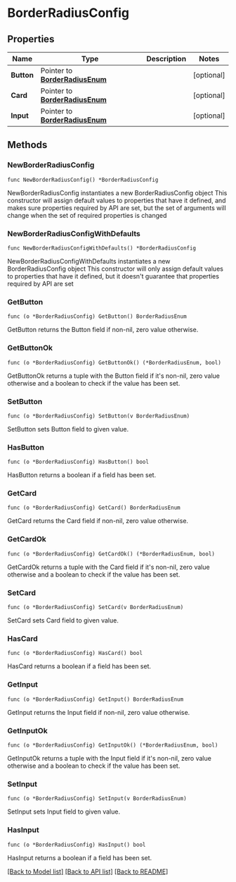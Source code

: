 # BorderRadiusConfig

## Properties

Name | Type | Description | Notes
------------ | ------------- | ------------- | -------------
**Button** | Pointer to [**BorderRadiusEnum**](BorderRadiusEnum.md) |  | [optional] 
**Card** | Pointer to [**BorderRadiusEnum**](BorderRadiusEnum.md) |  | [optional] 
**Input** | Pointer to [**BorderRadiusEnum**](BorderRadiusEnum.md) |  | [optional] 

## Methods

### NewBorderRadiusConfig

`func NewBorderRadiusConfig() *BorderRadiusConfig`

NewBorderRadiusConfig instantiates a new BorderRadiusConfig object
This constructor will assign default values to properties that have it defined,
and makes sure properties required by API are set, but the set of arguments
will change when the set of required properties is changed

### NewBorderRadiusConfigWithDefaults

`func NewBorderRadiusConfigWithDefaults() *BorderRadiusConfig`

NewBorderRadiusConfigWithDefaults instantiates a new BorderRadiusConfig object
This constructor will only assign default values to properties that have it defined,
but it doesn't guarantee that properties required by API are set

### GetButton

`func (o *BorderRadiusConfig) GetButton() BorderRadiusEnum`

GetButton returns the Button field if non-nil, zero value otherwise.

### GetButtonOk

`func (o *BorderRadiusConfig) GetButtonOk() (*BorderRadiusEnum, bool)`

GetButtonOk returns a tuple with the Button field if it's non-nil, zero value otherwise
and a boolean to check if the value has been set.

### SetButton

`func (o *BorderRadiusConfig) SetButton(v BorderRadiusEnum)`

SetButton sets Button field to given value.

### HasButton

`func (o *BorderRadiusConfig) HasButton() bool`

HasButton returns a boolean if a field has been set.

### GetCard

`func (o *BorderRadiusConfig) GetCard() BorderRadiusEnum`

GetCard returns the Card field if non-nil, zero value otherwise.

### GetCardOk

`func (o *BorderRadiusConfig) GetCardOk() (*BorderRadiusEnum, bool)`

GetCardOk returns a tuple with the Card field if it's non-nil, zero value otherwise
and a boolean to check if the value has been set.

### SetCard

`func (o *BorderRadiusConfig) SetCard(v BorderRadiusEnum)`

SetCard sets Card field to given value.

### HasCard

`func (o *BorderRadiusConfig) HasCard() bool`

HasCard returns a boolean if a field has been set.

### GetInput

`func (o *BorderRadiusConfig) GetInput() BorderRadiusEnum`

GetInput returns the Input field if non-nil, zero value otherwise.

### GetInputOk

`func (o *BorderRadiusConfig) GetInputOk() (*BorderRadiusEnum, bool)`

GetInputOk returns a tuple with the Input field if it's non-nil, zero value otherwise
and a boolean to check if the value has been set.

### SetInput

`func (o *BorderRadiusConfig) SetInput(v BorderRadiusEnum)`

SetInput sets Input field to given value.

### HasInput

`func (o *BorderRadiusConfig) HasInput() bool`

HasInput returns a boolean if a field has been set.


[[Back to Model list]](../README.md#documentation-for-models) [[Back to API list]](../README.md#documentation-for-api-endpoints) [[Back to README]](../README.md)


